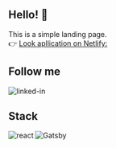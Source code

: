 ## Hello! 👋

This is a simple landing page.
<br />
👉 <a href="https://color-generator-page.netlify.app/" target="_blank" >Look apllication on Netlify:</a>
<br />

## Follow me

[<img align="left" alt="linked-in" src="https://loving-elion-b057ac.netlify.app/" />](https://www.linkedin.com/in/jakub-koz%C5%82owski-3a8434131/)<br>

## Stack

<img align="left" alt="react" src="https://img.shields.io/badge/react%20-%2320232a.svg?&style=for-the-badge&logo=react&logoColor=%2361DAFB" />

![Gatsby](https://img.shields.io/badge/Gatsby-%23663399.svg?style=for-the-badge&logo=gatsby&logoColor=white)
